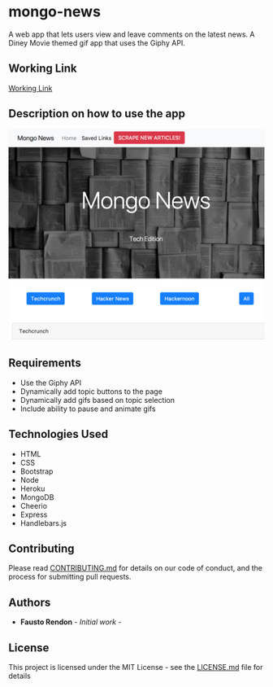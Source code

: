 # mongo-news
A web app that lets users view and leave comments on the latest news.
A Diney Movie themed gif app that uses the Giphy API.

## Working Link
 
[Working Link](https://obscure-dusk-73998.herokuapp.com/)

## Description on how to use the app

![Mongo News](/public/assets/images/mongo_news.png)


## Requirements

- Use the Giphy API
- Dynamically add topic buttons to the page
- Dynamically add gifs based on topic selection
- Include ability to pause and animate gifs

## Technologies Used

- HTML
- CSS
- Bootstrap
- Node
- Heroku
- MongoDB
- Cheerio
- Express
- Handlebars.js

## Contributing

Please read [CONTRIBUTING.md](https://gist.github.com/PurpleBooth/b24679402957c63ec426) for details on our code of conduct, and the process for submitting pull requests.

## Authors

* **Fausto Rendon** - *Initial work* -


## License

This project is licensed under the MIT License - see the [LICENSE.md](LICENSE.md) file for details